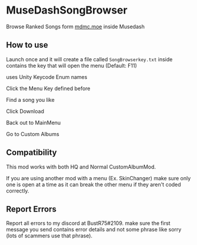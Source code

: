# MuseDashSongBrowser
Browse Ranked Songs form [mdmc.moe](https://mdmc.moe/charts) inside Musedash

## How to use
Launch once and it will create a file called `SongBrowserkey.txt` inside contains the key that will open the menu (Default: F11)

uses Unity Keycode Enum names

Click the Menu Key defined before

Find a song you like 

Click Download 

Back out to MainMenu

Go to Custom Albums

## Compatibility
This mod works with both HQ and Normal CustomAlbumMod.

If you are using another mod with a menu (Ex. SkinChanger) make sure only one is open at a time as it can break the other menu if they aren't coded correctly.

## Report Errors
Report all errors to my discord at BustR75#2109. make sure the first message you send contains error details and not some phrase like sorry (lots of scammers use that phrase).